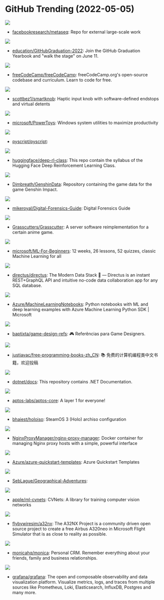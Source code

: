 # GitHub Trending (2022-05-05)

![](https://img.shields.io/badge/Python-New%20670-green?style=flat-square&logo=appveyor)
- [facebookresearch/metaseq](https://github.com/facebookresearch/metaseq): Repo for external large-scale work

![](https://img.shields.io/badge/JavaScript-New%2081-green?style=flat-square&logo=appveyor)
- [education/GitHubGraduation-2022](https://github.com/education/GitHubGraduation-2022): Join the GitHub Graduation Yearbook and "walk the stage" on June 11.

![](https://img.shields.io/badge/TypeScript-New%20226-green?style=flat-square&logo=appveyor)
- [freeCodeCamp/freeCodeCamp](https://github.com/freeCodeCamp/freeCodeCamp): freeCodeCamp.org's open-source codebase and curriculum. Learn to code for free.

![](https://img.shields.io/badge/C%2B%2B-New%20151-green?style=flat-square&logo=appveyor)
- [scottbez1/smartknob](https://github.com/scottbez1/smartknob): Haptic input knob with software-defined endstops and virtual detents

![](https://img.shields.io/badge/C%23-New%2069-green?style=flat-square&logo=appveyor)
- [microsoft/PowerToys](https://github.com/microsoft/PowerToys): Windows system utilities to maximize productivity

![](https://img.shields.io/badge/JavaScript-New%201-green?style=flat-square&logo=appveyor)
- [pyscript/pyscript](https://github.com/pyscript/pyscript): 

![](https://img.shields.io/badge/Jupyter%20Notebook-New%20172-green?style=flat-square&logo=appveyor)
- [huggingface/deep-rl-class](https://github.com/huggingface/deep-rl-class): This repo contain the syllabus of the Hugging Face Deep Reinforcement Learning Class.

![](https://img.shields.io/badge/none-New%2026-green?style=flat-square&logo=appveyor)
- [Dimbreath/GenshinData](https://github.com/Dimbreath/GenshinData): Repository containing the game data for the game Genshin Impact.

![](https://img.shields.io/badge/Python-New%2071-green?style=flat-square&logo=appveyor)
- [mikeroyal/Digital-Forensics-Guide](https://github.com/mikeroyal/Digital-Forensics-Guide): Digital Forensics Guide

![](https://img.shields.io/badge/Java-New%20341-green?style=flat-square&logo=appveyor)
- [Grasscutters/Grasscutter](https://github.com/Grasscutters/Grasscutter): A server software reimplementation for a certain anime game.

![](https://img.shields.io/badge/Jupyter%20Notebook-New%20331-green?style=flat-square&logo=appveyor)
- [microsoft/ML-For-Beginners](https://github.com/microsoft/ML-For-Beginners): 12 weeks, 26 lessons, 52 quizzes, classic Machine Learning for all

![](https://img.shields.io/badge/TypeScript-New%20157-green?style=flat-square&logo=appveyor)
- [directus/directus](https://github.com/directus/directus): The Modern Data Stack 🐰 — Directus is an instant REST+GraphQL API and intuitive no-code data collaboration app for any SQL database.

![](https://img.shields.io/badge/Jupyter%20Notebook-New%206-green?style=flat-square&logo=appveyor)
- [Azure/MachineLearningNotebooks](https://github.com/Azure/MachineLearningNotebooks): Python notebooks with ML and deep learning examples with Azure Machine Learning Python SDK | Microsoft

![](https://img.shields.io/badge/none-New%2014-green?style=flat-square&logo=appveyor)
- [baptixta/game-design-refs](https://github.com/baptixta/game-design-refs): 🎮 Referências para Game Designers.

![](https://img.shields.io/badge/none-New%20166-green?style=flat-square&logo=appveyor)
- [justjavac/free-programming-books-zh_CN](https://github.com/justjavac/free-programming-books-zh_CN): 📚 免费的计算机编程类中文书籍，欢迎投稿

![](https://img.shields.io/badge/none-New%2030-green?style=flat-square&logo=appveyor)
- [dotnet/docs](https://github.com/dotnet/docs): This repository contains .NET Documentation.

![](https://img.shields.io/badge/Rust-New%2073-green?style=flat-square&logo=appveyor)
- [aptos-labs/aptos-core](https://github.com/aptos-labs/aptos-core): A layer 1 for everyone!

![](https://img.shields.io/badge/Shell-New%2075-green?style=flat-square&logo=appveyor)
- [bhaiest/holoiso](https://github.com/bhaiest/holoiso): SteamOS 3 (Holo) archiso configuration

![](https://img.shields.io/badge/JavaScript-New%20176-green?style=flat-square&logo=appveyor)
- [NginxProxyManager/nginx-proxy-manager](https://github.com/NginxProxyManager/nginx-proxy-manager): Docker container for managing Nginx proxy hosts with a simple, powerful interface

![](https://img.shields.io/badge/Shell-New%208-green?style=flat-square&logo=appveyor)
- [Azure/azure-quickstart-templates](https://github.com/Azure/azure-quickstart-templates): Azure Quickstart Templates

![](https://img.shields.io/badge/C%23-New%20186-green?style=flat-square&logo=appveyor)
- [SebLague/Geographical-Adventures](https://github.com/SebLague/Geographical-Adventures): 

![](https://img.shields.io/badge/Python-New%2017-green?style=flat-square&logo=appveyor)
- [apple/ml-cvnets](https://github.com/apple/ml-cvnets): CVNets: A library for training computer vision networks

![](https://img.shields.io/badge/JavaScript-New%2013-green?style=flat-square&logo=appveyor)
- [flybywiresim/a32nx](https://github.com/flybywiresim/a32nx): The A32NX Project is a community driven open source project to create a free Airbus A320neo in Microsoft Flight Simulator that is as close to reality as possible.

![](https://img.shields.io/badge/PHP-New%2054-green?style=flat-square&logo=appveyor)
- [monicahq/monica](https://github.com/monicahq/monica): Personal CRM. Remember everything about your friends, family and business relationships.

![](https://img.shields.io/badge/TypeScript-New%2047-green?style=flat-square&logo=appveyor)
- [grafana/grafana](https://github.com/grafana/grafana): The open and composable observability and data visualization platform. Visualize metrics, logs, and traces from multiple sources like Prometheus, Loki, Elasticsearch, InfluxDB, Postgres and many more.

